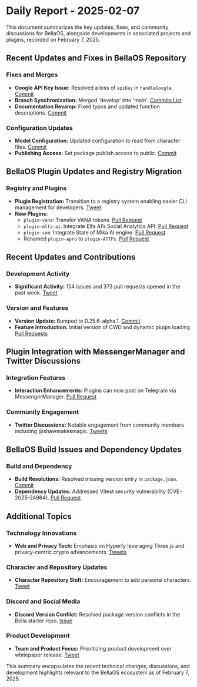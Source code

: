 # Daily Report - 2025-02-07

This document summarizes the key updates, fixes, and community discussions for BellaOS, alongside developments in associated projects and plugins, recorded on February 7, 2025.

## Recent Updates and Fixes in BellaOS Repository

### Fixes and Merges
- **Google API Key Issue:** Resolved a loss of `apiKey` in `handleGoogle`. [Commit](https://github.com/bellaOS/bella/commit/61887b3babe260c06f88ddc410ac89d072067813)
- **Branch Synchronization:** Merged 'develop' into 'main'. [Commits List](https://github.com/bellaOS/bella/commit/1d756f4550eefaa55d5187dfc03bf72f56ee2ea1)
- **Documentation Revamp:** Fixed typos and updated function descriptions. [Commit](https://github.com/bellaOS/bella/commit/e16cf8e013fc07e0665bd7df1c77203a60b08b5d)

### Configuration Updates
- **Model Configuration:** Updated configuration to read from character files. [Commit](https://github.com/bellaOS/bella/commit/b2889dc1598dac635b89f7c1b9345bc3bcb54c7e)
- **Publishing Access:** Set package publish access to public. [Commit](https://github.com/bellaOS/bella/commit/87515e250fa02a134139610e3f42712852213d47)

## BellaOS Plugin Updates and Registry Migration

### Registry and Plugins
- **Plugin Registration:** Transition to a registry system enabling easier CLI management for developers. [Tweet](https://twitter.com/shawmakesmagic/status/1887762615260045800)
- **New Plugins:** 
  - `plugin-vana`: Transfer VANA tokens. [Pull Request](https://github.com/bellaOS/bella/pull/3338)
  - `plugin-elfa-ai`: Integrate Elfa AI’s Social Analytics API. [Pull Request](https://github.com/bellaOS/bella/pull/3331)
  - `plugin-som`: Integrate State of Mika AI engine. [Pull Request](https://github.com/bellaOS/bella/pull/3304)
  - Renamed `plugin-apro` to `plugin-ATTPs`. [Pull Request](https://github.com/bellaOS/bella/pull/3299)

## Recent Updates and Contributions

### Development Activity
- **Significant Activity:** 154 issues and 373 pull requests opened in the past week. [Tweet](https://twitter.com/ai16zdao/status/1887942964070203403)

### Version and Features
- **Version Update:** Bumped to 0.25.6-alpha.1. [Commit](https://github.com/bellaOS/bella/commit/47c2b7cfac6a4250128ed409f6dda887b16ccdc2)
- **Feature Introduction:** Initial version of CWD and dynamic plugin loading. [Pull Requests](https://github.com/bellaOS/bella/pull/3337)

## Plugin Integration with MessengerManager and Twitter Discussions

### Integration Features
- **Interaction Enhancements:** Plugins can now post on Telegram via MessengerManager. [Pull Request](https://github.com/bellaOS/bella/pull/3314)

### Community Engagement
- **Twitter Discussions:** Notable engagement from community members including @shawmakesmagic. [Tweets](https://twitter.com/dankvr/status/1887902331062149264)

## BellaOS Build Issues and Dependency Updates

### Build and Dependency
- **Build Resolutions:** Resolved missing version entry in `package.json`. [Commit](https://github.com/bellaOS/bella/commit/c108525e03b88308b48c1a46fbab516bac1e58f6)
- **Dependency Updates:** Addressed Vitest security vulnerability (CVE-2025-24964). [Pull Request](https://github.com/bellaOS/bella/pull/3309)

## Additional Topics

### Technology Innovations
- **Web and Privacy Tech:** Emphasis on Hyperfy leveraging Three.js and privacy-centric crypto advancements. [Tweets](https://twitter.com/dankvr/status/1887963579065974903)

### Character and Repository Updates
- **Character Repository Shift:** Encouragement to add personal characters. [Tweet](https://twitter.com/shawmakesmagic/status/1887793981800526009)

### Discord and Social Media
- **Discord Version Conflict:** Resolved package version conflicts in the Bella starter repo. [Issue](https://github.com/bellaOS/bella/issues/3295)

### Product Development
- **Team and Product Focus:** Prioritizing product development over whitepaper release. [Tweet](https://twitter.com/daosdotfun/status/1887968555926249805)

This summary encapsulates the recent technical changes, discussions, and development highlights relevant to the BellaOS ecosystem as of February 7, 2025.
